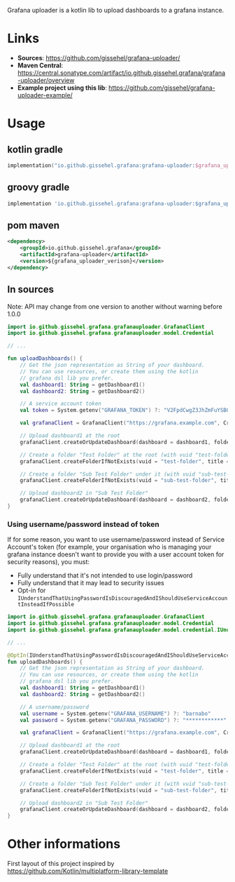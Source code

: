 Grafana uploader is a kotlin lib to upload dashboards to a grafana instance.

# Links

* **Sources**: https://github.com/gissehel/grafana-uploader/
* **Maven Central**: https://central.sonatype.com/artifact/io.github.gissehel.grafana/grafana-uploader/overview
* **Example project using this lib**: https://github.com/gissehel/grafana-uploader-example/

# Usage

## kotlin gradle
```kotlin
implementation("io.github.gissehel.grafana:grafana-uploader:$grafana_uploader_verison")
```

## groovy gradle
```groovy
implementation 'io.github.gissehel.grafana:grafana-uploader:$grafana_uploader_verison'
```

## pom maven
```xml
<dependency>
    <groupId>io.github.gissehel.grafana</groupId>
    <artifactId>grafana-uploader</artifactId>
    <version>${grafana_uploader_verison}</version>
</dependency>
```

## In sources

Note: API may change from one version to another without warning before 1.0.0

```kotlin
import io.github.gissehel.grafana.grafanauploader.GrafanaClient
import io.github.gissehel.grafana.grafanauploader.model.Credential

// ...

fun uploadDashboards() {
    // Get the json representation as String of your dashboard.
    // You can use resources, or create them using the kotlin
    // grafana dsl lib you prefer.
    val dashboard1: String = getDashboard1()
    val dashboard2: String = getDashboard2()

    // A service account token
    val token = System.getenv("GRAFANA_TOKEN") ?: "V2FpdCwgZ3JhZmFuYSB0b2tlbnMgYXJlbid0IGV2ZW4gaW4gYmFzZTY0ICEhCg=="

    val grafanaClient = GrafanaClient("https://grafana.example.com", Credential.usingToken(token))

    // Upload dashboard1 at the root
    grafanaClient.createOrUpdateDashboard(dashboard = dashboard1, folderVuid = "")

    // Create a folder "Test Folder" at the root (with vuid "test-folder")
    grafanaClient.createFolderIfNotExists(vuid = "test-folder", title = "Test Folder", parentVuid = "")

    // Create a folder "Sub Test Folder" under it (with vuid "sub-test-folder")
    grafanaClient.createFolderIfNotExists(vuid = "sub-test-folder", title = "Sub Test Folder", parentVuid = "test-folder")

    // Upload dashboard2 in "Sub Test Folder"
    grafanaClient.createOrUpdateDashboard(dashboard = dashboard2, folderVuid = "sub-test-folder")
}

```

### Using username/password instead of token

If for some reason, you want to use username/password instead of Service Account's token (for example, your organisation who is managing your grafana instance doesn't want to provide you with a user account token for security reasons), you must:

* Fully understand that it's not intended to use login/password
* Fully understand that it may lead to security issues
* Opt-in for `IUnderstandThatUsingPasswordIsDiscouragedAndIShouldUseServiceAccountInsteadIfPossible`

```kotlin
import io.github.gissehel.grafana.grafanauploader.GrafanaClient
import io.github.gissehel.grafana.grafanauploader.model.Credential
import io.github.gissehel.grafana.grafanauploader.model.credential.IUnderstandThatUsingPasswordIsDiscouragedAndIShouldUseServiceAccountInsteadIfPossible

// ...

@OptIn(IUnderstandThatUsingPasswordIsDiscouragedAndIShouldUseServiceAccountInsteadIfPossible::class)
fun uploadDashboards() {
    // Get the json representation as String of your dashboard.
    // You can use resources, or create them using the kotlin
    // grafana dsl lib you prefer.
    val dashboard1: String = getDashboard1()
    val dashboard2: String = getDashboard2()

    // A username/password
    val username = System.getenv("GRAFANA_USERNAME") ?: "barnabo"
    val password = System.getenv("GRAFANA_PASSWORD") ?: "************"

    val grafanaClient = GrafanaClient("https://grafana.example.com", Credential.usingGrafanaUsernamePassword(username, password))

    // Upload dashboard1 at the root
    grafanaClient.createOrUpdateDashboard(dashboard = dashboard1, folderVuid = "")

    // Create a folder "Test Folder" at the root (with vuid "test-folder")
    grafanaClient.createFolderIfNotExists(vuid = "test-folder", title = "Test Folder", parentVuid = "")

    // Create a folder "Sub Test Folder" under it (with vuid "sub-test-folder")
    grafanaClient.createFolderIfNotExists(vuid = "sub-test-folder", title = "Sub Test Folder", parentVuid = "test-folder")

    // Upload dashboard2 in "Sub Test Folder"
    grafanaClient.createOrUpdateDashboard(dashboard = dashboard2, folderVuid = "sub-test-folder")
}

```



# Other informations

First layout of this project inspired by https://github.com/Kotlin/multiplatform-library-template
